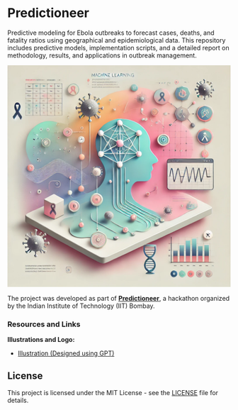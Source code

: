 # Predictioneer
Predictive modeling for Ebola outbreaks to forecast cases, deaths, and fatality ratios using geographical and epidemiological data. This repository includes predictive models, implementation scripts, and a detailed report on methodology, results, and applications in outbreak management.

<img src = "Codes/images/Illustration_1.webp" width="100%" height="500px">

The project was developed as part of <a href="https://unstop.com/hackathons/predictioneer-iit-bombay-1364982">**Predictioneer**</a>, a hackathon organized by the Indian Institute of Technology (IIT) Bombay.

### Resources and Links

**Illustrations and Logo:**
- [Illustration (Designed using GPT)](https://chatgpt.com/)

## License

This project is licensed under the MIT License - see the [LICENSE](LICENSE) file for details.
